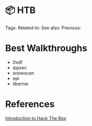 # 📦 HTB

Tags: 
Related to: 
See also: 
Previous:

# Best Walkthroughs

- 0xdf
- ippsec
- snowscan
- epi
- libernie

# References

[Introduction to Hack The Box](https://help.hackthebox.com/en/articles/5185158-introduction-to-hack-the-box)
